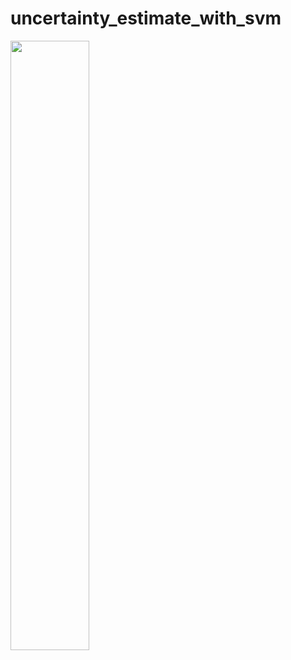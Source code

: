 # uncertainty_estimate_with_svm
[<img src="https://img.youtube.com/vi/k6xZfbA5sXc/maxresdefault.jpg" width="50%">](https://www.youtube.com/watch?v=k6xZfbA5sXc)

